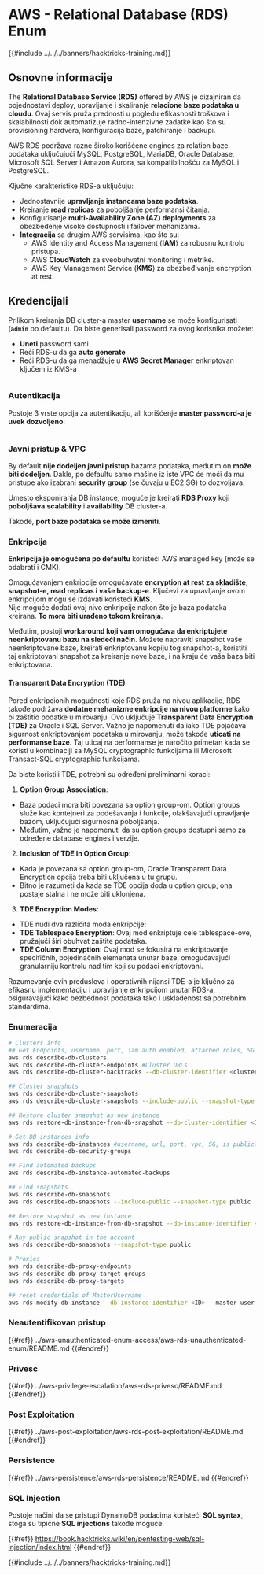 # AWS - Relational Database (RDS) Enum

{{#include ../../../banners/hacktricks-training.md}}

## Osnovne informacije

The **Relational Database Service (RDS)** offered by AWS je dizajniran da pojednostavi deploy, upravljanje i skaliranje **relacione baze podataka u cloudu**. Ovaj servis pruža prednosti u pogledu efikasnosti troškova i skalabilnosti dok automatizuje radno-intenzivne zadatke kao što su provisioning hardvera, konfiguracija baze, patchiranje i backupi.

AWS RDS podržava razne široko korišćene engines za relation baze podataka uključujući MySQL, PostgreSQL, MariaDB, Oracle Database, Microsoft SQL Server i Amazon Aurora, sa kompatibilnošću za MySQL i PostgreSQL.

Ključne karakteristike RDS-a uključuju:

- Jednostavnije **upravljanje instancama baze podataka**.
- Kreiranje **read replicas** za poboljšanje performansi čitanja.
- Konfigurisanje **multi-Availability Zone (AZ) deployments** za obezbeđenje visoke dostupnosti i failover mehanizama.
- **Integracija** sa drugim AWS servisima, kao što su:
  - AWS Identity and Access Management (**IAM**) za robusnu kontrolu pristupa.
  - AWS **CloudWatch** za sveobuhvatni monitoring i metrike.
  - AWS Key Management Service (**KMS**) za obezbeđivanje encryption at rest.

## Kredencijali

Prilikom kreiranja DB cluster-a master **username** se može konfigurisati (**`admin`** po defaultu). Da biste generisali password za ovog korisnika možete:

- **Uneti** password sami
- Reći RDS-u da ga **auto generate**
- Reći RDS-u da ga menadžuje u **AWS Secret Manager** enkriptovan ključem iz KMS-a

<figure><img src="../../../images/image (144).png" alt=""><figcaption></figcaption></figure>

### Autentikacija

Postoje 3 vrste opcija za autentikaciju, ali korišćenje **master password-a je uvek dozvoljeno**:

<figure><img src="../../../images/image (227).png" alt=""><figcaption></figcaption></figure>

### Javni pristup & VPC

By default **nije dodeljen javni pristup** bazama podataka, međutim on **može biti dodeljen**. Dakle, po defaultu samo mašine iz iste VPC će moći da mu pristupe ako izabrani **security group** (se čuvaju u EC2 SG) to dozvoljava.

Umesto eksponiranja DB instance, moguće je kreirati **RDS Proxy** koji **poboljšava** **scalability** i **availability** DB cluster-a.

Takođe, **port baze podataka se može izmeniti**.

### Enkripcija

**Enkripcija je omogućena po defaultu** koristeći AWS managed key (može se odabrati i CMK).

Omogućavanjem enkripcije omogućavate **encryption at rest za skladište, snapshot-e, read replicas i vaše backup-e**. Ključevi za upravljanje ovom enkripcijom mogu se izdavati koristeći **KMS**.\
Nije moguće dodati ovaj nivo enkripcije nakon što je baza podataka kreirana. **To mora biti urađeno tokom kreiranja**.

Međutim, postoji **workaround koji vam omogućava da enkriptujete neenkriptovanu bazu na sledeći način**. Možete napraviti snapshot vaše neenkriptovane baze, kreirati enkriptovanu kopiju tog snapshot-a, koristiti taj enkriptovani snapshot za kreiranje nove baze, i na kraju će vaša baza biti enkriptovana.

#### Transparent Data Encryption (TDE)

Pored enkripcionih mogućnosti koje RDS pruža na nivou aplikacije, RDS takođe podržava **dodatne mehanizme enkripcije na nivou platforme** kako bi zaštitio podatke u mirovanju. Ovo uključuje **Transparent Data Encryption (TDE)** za Oracle i SQL Server. Važno je napomenuti da iako TDE pojačava sigurnost enkriptovanjem podataka u mirovanju, može takođe **uticati na performanse baze**. Taj uticaj na performanse je naročito primetan kada se koristi u kombinaciji sa MySQL cryptographic funkcijama ili Microsoft Transact-SQL cryptographic funkcijama.

Da biste koristili TDE, potrebni su određeni preliminarni koraci:

1. **Option Group Association**:
- Baza podaci mora biti povezana sa option group-om. Option groups služe kao kontejneri za podešavanja i funkcije, olakšavajući upravljanje bazom, uključujući sigurnosna poboljšanja.
- Međutim, važno je napomenuti da su option groups dostupni samo za određene database engines i verzije.
2. **Inclusion of TDE in Option Group**:
- Kada je povezana sa option group-om, Oracle Transparent Data Encryption opcija treba biti uključena u tu grupu.
- Bitno je razumeti da kada se TDE opcija doda u option group, ona postaje stalna i ne može biti uklonjena.
3. **TDE Encryption Modes**:
- TDE nudi dva različita moda enkripcije:
- **TDE Tablespace Encryption**: Ovaj mod enkriptuje cele tablespace-ove, pružajući širi obuhvat zaštite podataka.
- **TDE Column Encryption**: Ovaj mod se fokusira na enkriptovanje specifičnih, pojedinačnih elemenata unutar baze, omogućavajući granularniju kontrolu nad tim koji su podaci enkriptovani.

Razumevanje ovih preduslova i operativnih nijansi TDE-a je ključno za efikasnu implementaciju i upravljanje enkripcijom unutar RDS-a, osiguravajući kako bezbednost podataka tako i usklađenost sa potrebnim standardima.

### Enumeracija
```bash
# Clusters info
## Get Endpoints, username, port, iam auth enabled, attached roles, SG
aws rds describe-db-clusters
aws rds describe-db-cluster-endpoints #Cluster URLs
aws rds describe-db-cluster-backtracks --db-cluster-identifier <cluster-name>

## Cluster snapshots
aws rds describe-db-cluster-snapshots
aws rds describe-db-cluster-snapshots --include-public --snapshot-type public

## Restore cluster snapshot as new instance
aws rds restore-db-instance-from-db-snapshot --db-cluster-identifier <ID> --snapshot-identifier <ID>

# Get DB instances info
aws rds describe-db-instances #username, url, port, vpc, SG, is public?
aws rds describe-db-security-groups

## Find automated backups
aws rds describe-db-instance-automated-backups

## Find snapshots
aws rds describe-db-snapshots
aws rds describe-db-snapshots --include-public --snapshot-type public

## Restore snapshot as new instance
aws rds restore-db-instance-from-db-snapshot --db-instance-identifier <ID> --db-snapshot-identifier <ID> --availability-zone us-west-2a

# Any public snapshot in the account
aws rds describe-db-snapshots --snapshot-type public

# Proxies
aws rds describe-db-proxy-endpoints
aws rds describe-db-proxy-target-groups
aws rds describe-db-proxy-targets

## reset credentials of MasterUsername
aws rds modify-db-instance --db-instance-identifier <ID> --master-user-password <NewPassword> --apply-immediately
```
### Neautentifikovan pristup

{{#ref}}
../aws-unauthenticated-enum-access/aws-rds-unauthenticated-enum/README.md
{{#endref}}

### Privesc

{{#ref}}
../aws-privilege-escalation/aws-rds-privesc/README.md
{{#endref}}

### Post Exploitation

{{#ref}}
../aws-post-exploitation/aws-rds-post-exploitation/README.md
{{#endref}}

### Persistence

{{#ref}}
../aws-persistence/aws-rds-persistence/README.md
{{#endref}}

### SQL Injection

Postoje načini da se pristupi DynamoDB podacima koristeći **SQL syntax**, stoga su tipične **SQL injections** takođe moguće.

{{#ref}}
https://book.hacktricks.wiki/en/pentesting-web/sql-injection/index.html
{{#endref}}

{{#include ../../../banners/hacktricks-training.md}}
